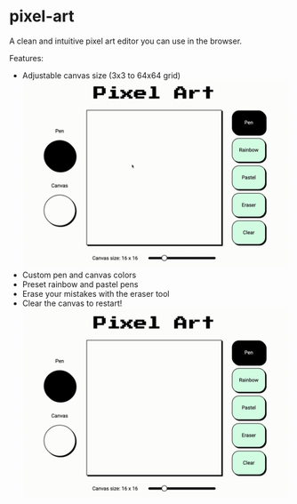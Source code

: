 # pixel-art
A clean and intuitive pixel art editor you can use in the browser.

Features:
- Adjustable canvas size (3x3 to 64x64 grid) <br>
![Canvas size is adjustable](/demos/pixel-art-size-demo.gif)
- Custom pen and canvas colors 
- Preset rainbow and pastel pens
- Erase your mistakes with the eraser tool 
- Clear the canvas to restart! <br>
![Canvas size is adjustable](/demos/pixel-art-mode-demo.gif)
